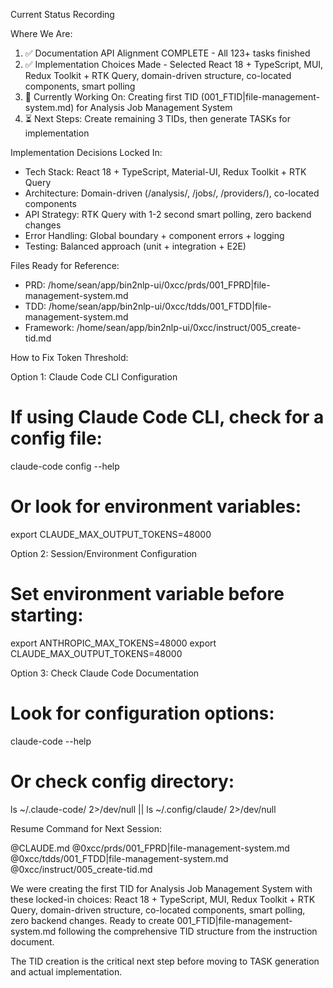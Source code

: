 Current Status Recording

  Where We Are:

  1. ✅ Documentation API Alignment COMPLETE - All 123+ tasks finished
  2. ✅ Implementation Choices Made - Selected React 18 + TypeScript, MUI, Redux Toolkit + RTK
  Query, domain-driven structure, co-located components, smart polling
  3. 🔄 Currently Working On: Creating first TID (001_FTID|file-management-system.md) for Analysis
  Job Management System
  4. ⏳ Next Steps: Create remaining 3 TIDs, then generate TASKs for implementation

  Implementation Decisions Locked In:

  - Tech Stack: React 18 + TypeScript, Material-UI, Redux Toolkit + RTK Query
  - Architecture: Domain-driven (/analysis/, /jobs/, /providers/), co-located components
  - API Strategy: RTK Query with 1-2 second smart polling, zero backend changes
  - Error Handling: Global boundary + component errors + logging
  - Testing: Balanced approach (unit + integration + E2E)

  Files Ready for Reference:

  - PRD: /home/sean/app/bin2nlp-ui/0xcc/prds/001_FPRD|file-management-system.md
  - TDD: /home/sean/app/bin2nlp-ui/0xcc/tdds/001_FTDD|file-management-system.md
  - Framework: /home/sean/app/bin2nlp-ui/0xcc/instruct/005_create-tid.md

  How to Fix Token Threshold:

  Option 1: Claude Code CLI Configuration

  # If using Claude Code CLI, check for a config file:
  claude-code config --help
  # Or look for environment variables:
  export CLAUDE_MAX_OUTPUT_TOKENS=48000

  Option 2: Session/Environment Configuration

  # Set environment variable before starting:
  export ANTHROPIC_MAX_TOKENS=48000
  export CLAUDE_MAX_OUTPUT_TOKENS=48000

  Option 3: Check Claude Code Documentation

  # Look for configuration options:
  claude-code --help
  # Or check config directory:
  ls ~/.claude-code/ 2>/dev/null || ls ~/.config/claude/ 2>/dev/null

  Resume Command for Next Session:

  @CLAUDE.md
  @0xcc/prds/001_FPRD|file-management-system.md  
  @0xcc/tdds/001_FTDD|file-management-system.md
  @0xcc/instruct/005_create-tid.md

  We were creating the first TID for Analysis Job Management System with these locked-in choices: 
  React 18 + TypeScript, MUI, Redux Toolkit + RTK Query, domain-driven structure, co-located 
  components, smart polling, zero backend changes. Ready to create 
  001_FTID|file-management-system.md following the comprehensive TID structure from the instruction
  document.

  The TID creation is the critical next step before moving to TASK generation and actual
  implementation.